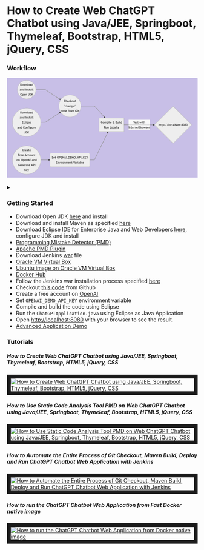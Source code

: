 

# How to Create Web ChatGPT Chatbot  using Java/JEE, Springboot, Thymeleaf, Bootstrap, HTML5, jQuery, CSS
### Workflow

![Alt text](wf.png)

<details>

<summary></summary>

```mermaid
graph LR
A((Download<br/>and Install<br/>Open JDK)) --> F
B((Download<br/>and Install<br/>Eclipse<br/>and Configure<br/>JDK)) --> F
C(Set OPENAI_DEMO_API_KEY<br/>Environment Variable<br/>)
D((Create<br/>Free Account<br/>on 'OpenAI' and<br/>Generate API<br/>Key)) --> C
F((Checkout<br/>'chatgpt'<br/>code from Git)) --> G
C --> G[Compile & Build<br/>Run Locally]
G -- Test with<br/>InternetBrowser --> H{http://localhost:8080}
```
</details>

### Getting Started
<ul>
<li>Download Open JDK <a href="https://jdk.java.net/21/" target="_new">here</a> and install</li>
<li>Download and install Maven as specified <a href="https://maven.apache.org/download.cgi" target="_new">here</a></li>
<li>Download Eclipse IDE for Enterprise Java and Web Developers <a href="https://www.eclipse.org/downloads/packages/" target="_new">here</a>, configure JDK and install</li>
<li><a href="https://pmd.github.io/" target="_new">Programming Mistake Detector (PMD)</a></li>
<li><a href="https://maven.apache.org/plugins/maven-pmd-plugin/index.html" target="_new">Apache PMD Plugin</a></li>
<li>Download Jenkins <a href="https://www.jenkins.io/download/" target="_new">war</a> file</li>
<li><a href="https://www.virtualbox.org/">Oracle VM Virtual Box</a> </li>
<li><a href="https://ubuntu.com/tutorials/how-to-run-ubuntu-desktop-on-a-virtual-machine-using-virtualboxHow to install ">Ubuntu image on Oracle VM Virtual Box</a> </li>
<li><a href="https://hub.docker.com/">Docker Hub</a> </li>
<li>Follow the Jenkins war installation process specified <a href="https://www.jenkins.io/doc/book/installing/war-file/">here</a> </li>
<li>Checkout <a href="https://github.com/lalumastan/chatgpt.git">this code</a> from Github</li>
<li>Create a free account on <a href="https://openai.com/" target="_new">OpenAI</a></li>
<li>Set <code>OPENAI_DEMO_API_KEY</code> environment variable </li>
<li>Compile and build the code using Eclipse</li>
<li>Run the <code>ChatGPTApplication.java</code> using Eclipse as Java Application</li>
<li>Open <a  href="http://localhost:8080" target="_new">http://localhost:8080</a> with your browser to see the result.</li>
<li><a href="https://aiweb-icsdiscover.vercel.app/" target="_new">Advanced Application Demo</a></li>
</ul>

### Tutorials
##### How to Create Web ChatGPT Chatbot using Java/JEE, Springboot, Thymeleaf, Bootstrap, HTML5, jQuery, CSS
<a  href="http://www.youtube.com/watch?feature=player_embedded&v=AlkpElvcUPU"  target="_blank"><img  src="http://img.youtube.com/vi/AlkpElvcUPU/0.jpg"  alt="How to Create Web ChatGPT Chatbot using Java/JEE, Springboot, Thymeleaf, Bootstrap, HTML5, jQuery, CSS" width="240"  height="180"  border="10"  /></a>
##### How to Use Static Code Analysis Tool PMD on Web ChatGPT Chatbot using Java/JEE, Springboot, Thymeleaf, Bootstrap, HTML5, jQuery, CSS
<a  href="http://www.youtube.com/watch?feature=player_embedded&v=O5AKrGKfOlg"  target="_blank"><img  src="http://img.youtube.com/vi/O5AKrGKfOlg/0.jpg"  alt="How to Use Static Code Analysis Tool PMD on Web ChatGPT Chatbot using Java/JEE, Springboot, Thymeleaf, Bootstrap, HTML5, jQuery, CSS" width="240"  height="180"  border="10"  /></a>
##### How to Automate the Entire Process of Git Checkout, Maven Build, Deploy and Run ChatGPT Chatbot Web Application with Jenkins
<a  href="http://www.youtube.com/watch?feature=player_embedded&v=iN0nwQ_GWVc"  target="_blank"><img  src="http://img.youtube.com/vi/iN0nwQ_GWVc/0.jpg"  alt="How to Automate the Entire Process of Git Checkout, Maven Build, Deploy and Run ChatGPT Chatbot Web Application with Jenkins" width="240"  height="180"  border="10"  /></a>
##### How to run the ChatGPT Chatbot Web Application from Fast Docker native image
<a  href="http://www.youtube.com/watch?feature=player_embedded&v=DeB-u1FRA8c"  target="_blank"><img  src="http://img.youtube.com/vi/DeB-u1FRA8c/0.jpg"  alt="How to run the ChatGPT Chatbot Web Application from Docker native image" width="240"  height="180"  border="10"  /></a>